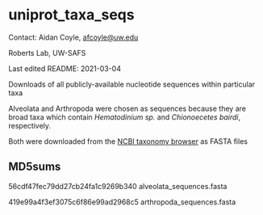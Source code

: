 # uniprot_taxa_seqs

Contact: Aidan Coyle, afcoyle@uw.edu

Roberts Lab, UW-SAFS

Last edited README: 2021-03-04

Downloads of all publicly-available nucleotide sequences within particular taxa

Alveolata and Arthropoda were chosen as sequences because they are broad taxa which contain _Hematodinium sp._ and _Chionoecetes bairdi_, respectively. 

Both were downloaded from the [NCBI taxonomy browser](https://www.ncbi.nlm.nih.gov/Taxonomy/Browser/wwwtax.cg) as FASTA files

## MD5sums

56cdf47fec79dd27cb24fa1c9269b340  alveolata_sequences.fasta


419e99a4f3ef3075c6f86e99ad2968c5  arthropoda_sequences.fasta


